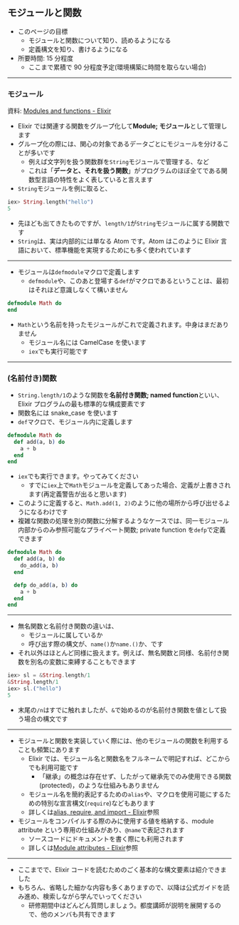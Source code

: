 ## モジュールと関数

- このページの目標
  - モジュールと関数について知り、読めるようになる
  - 定義構文を知り、書けるようになる
- 所要時間: 15 分程度
  - ここまで累積で 90 分程度予定(環境構築に時間を取らない場合)

---

### モジュール

資料: [Modules and functions - Elixir](https://elixir-lang.org/getting-started/modules-and-functions.html)

- Elixir では関連する関数をグループ化して**Module; モジュール**として管理します
- グループ化の際には、関心の対象であるデータごとにモジュールを分けることが多いです
  - 例えば文字列を扱う関数群を`String`モジュールで管理する、など
  - これは「**データと、それを扱う関数**」がプログラムのほぼ全てである関数型言語の特性をよく表していると言えます
- `String`モジュールを例に取ると、

```elixir
iex> String.length("hello")
5
```

- 先ほども出てきたものですが、`length/1`が`String`モジュールに属する関数です
- `String`は、実は内部的には単なる Atom です。Atom はこのように Elixir 言語において、標準機能を実現するためにも多く使われています

---

- モジュールは`defmodule`マクロで定義します
  - `defmodule`や、このあと登場する`def`がマクロであるということは、最初はそれほど意識しなくて構いません

```elixir
defmodule Math do
end
```

- `Math`という名前を持ったモジュールがこれで定義されます。中身はまだありません
  - モジュール名には CamelCase を使います
  - `iex`でも実行可能です

---

### (名前付き)関数

- `String.length/1`のような関数を**名前付き関数; named function**といい、Elixir プログラムの最も標準的な構成要素です
- 関数名には snake_case を使います
- `def`マクロで、モジュール内に定義します

```elixir
defmodule Math do
  def add(a, b) do
    a + b
  end
end
```

- `iex`でも実行できます。やってみてください
  - すでに`iex`上で`Math`モジュールを定義してあった場合、定義が上書きされます(再定義警告が出ると思います)
- このように定義すると、`Math.add(1, 2)`のように他の場所から呼び出せるようになるわけです
- 複雑な関数の処理を別の関数に分解するようなケースでは、同一モジュール内部からのみ参照可能なプライベート関数; private function を`defp`で定義できます

```elixir
defmodule Math do
  def add(a, b) do
    do_add(a, b)
  end

  defp do_add(a, b) do
    a + b
  end
end
```

---

- 無名関数と名前付き関数の違いは、
  - モジュールに属しているか
  - 呼び出す際の構文が、`name()`か`name.()`か、です
- それ以外はほとんど同様に扱えます。例えば、無名関数と同様、名前付き関数を別名の変数に束縛することもできます

```elixir
iex> sl = &String.length/1
&String.length/1
iex> sl.("hello")
5
```

- 末尾の`/n`はすでに触れましたが、`&`で始めるのが名前付き関数を値として扱う場合の構文です

---

- モジュールと関数を実装していく際には、他のモジュールの関数を利用することも頻繁にあります
  - Elixir では、モジュール名と関数名をフルネームで明記すれば、どこからでも利用可能です
    - 「継承」の概念は存在せず、したがって継承先でのみ使用できる関数(protected)，のような仕組みもありません
  - モジュール名を簡約表記するための`alias`や、マクロを使用可能にするための特別な宣言構文(`require`)などもあります
  - 詳しくは[alias, require, and import - Elixir](https://elixir-lang.org/getting-started/alias-require-and-import.html)参照
- モジュールをコンパイルする際のみに使用する値を格納する、module attribute という専用の仕組みがあり、`@name`で表記されます
  - ソースコードにドキュメントを書く際にも利用されます
  - 詳しくは[Module attributes - Elixir](https://elixir-lang.org/getting-started/module-attributes.html)参照

---

- ここまでで、Elixir コードを読むためのごく基本的な構文要素は紹介できました
- もちろん、省略した細かな内容も多くありますので、以降は公式ガイドを読み進め、検索しながら学んでいってください
  - 研修期間中はどんどん質問しましょう。都度講師が説明を展開するので、他のメンバも共有できます
